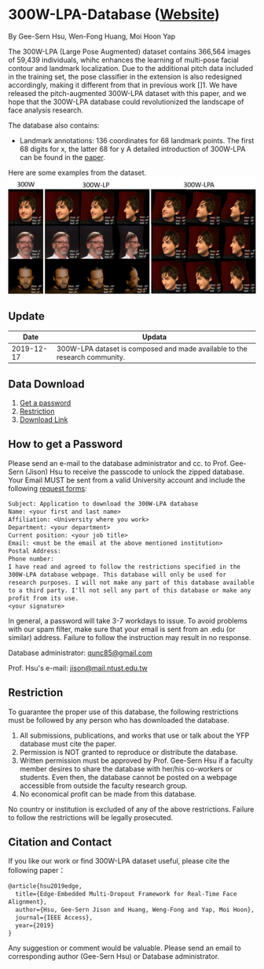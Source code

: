 # 300W-LPA-Database ([Website](https://sites.google.com/view/300w-lpa-database/))

By Gee-Sern Hsu, Wen-Fong Huang, Moi Hoon Yap


The 300W-LPA (Large Pose Augmented) dataset contains 366,564 images of 59,439 individuals, whihc enhances the learning of multi-pose facial contour and landmark localization. Due to the additional pitch data included in the training set, the pose classifier in the extension is also redesigned accordingly, making it different from that in previous work []1. We have released the pitch-augmented 300W-LPA dataset with this paper, and we hope that the 300W-LPA database could revolutionized the landscape of face analysis research.

The database also contains:
- Landmark annotations:
  136 coordinates for 68 landmark points.
  The first 68 digits for x, the latter 68 for y
A detailed introduction of 300W-LPA can be found in the [paper](https://ieeexplore.ieee.org/abstract/document/8935175).

Here are some examples from the dataset.
![Alt text](300W-LPA_Samples.PNG?raw=true "Title")


Update
--
|Date|Updata|
|----|------|
|2019-12-17|300W-LPA dataset is composed and made available to the research community.|


Data Download 
--
 1. [Get a password](#how-to-get-a-password)
 2. [Restriction](#restriction)
 3. [Download Link](#download-link)
 
How to get a Password
-
Please send an e-mail to the database administrator and cc. to Prof. Gee-Sern (Jison) Hsu to receive the passcode to unlock the zipped database. Your Email MUST be sent from a valid University account and include the following [request forms](./RequestForms.txt):

```
Subject: Application to download the 300W-LPA database
Name: <your first and last name>
Affiliation: <University where you work>
Department: <your department>
Current position: <your job title>
Email: <must be the email at the above mentioned institution>
Postal Address:
Phone number:
I have read and agreed to follow the restrictions specified in the 300W-LPA database webpage. This database will only be used for research purposes. I will not make any part of this database available to a third party. I'll not sell any part of this database or make any profit from its use.
<your signature>
```
In general, a password will take 3-7 workdays to issue. To avoid problems with our spam filter, make sure that your email is sent from an .edu (or similar) address. Failure to follow the instruction may result in no response. 

Database administrator: qunc85@gmail.com

Prof. Hsu's e-mail: jison@mail.ntust.edu.tw



Restriction
-
To guarantee the proper use of this database, the following restrictions must be followed by any person who has downloaded the database.
 1. All submissions, publications, and works that use or talk about the YFP database must cite the paper. 
 2. Permission is NOT granted to reproduce or distribute the database. 
 3. Written permission must be approved by Prof. Gee-Sern Hsu if a faculty member desires to share the database with her/his co-workers or students. Even then, the database cannot be posted on a webpage accessible from outside the faculty research group. 
 4. No economical profit can be made from this database. 
 
No country or institution is excluded of any of the above restrictions. Failure to follow the restrictions will be legally prosecuted.


Citation and Contact
--
If you like our work or find 300W-LPA dataset useful, please cite the following paper：

```
@article{hsu2019edge,
  title={Edge-Embedded Multi-Dropout Framework for Real-Time Face Alignment},
  author={Hsu, Gee-Sern Jison and Huang, Weng-Fong and Yap, Moi Hoon},
  journal={IEEE Access},
  year={2019}
}
```

Any suggestion or comment would be valuable. Please send an email to corresponding author (Gee-Sern Hsu) or Database administrator.


